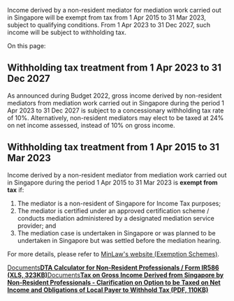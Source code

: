 Income derived by a non-resident mediator for mediation work carried out in Singapore will be exempt from tax from 1 Apr 2015 to 31 Mar 2023, subject to qualifying conditions. From 1 Apr 2023 to 31 Dec 2027, such income will be subject to withholding tax.

On this page:

## Withholding tax treatment from 1 Apr 2023 to 31 Dec 2027

As announced during Budget 2022, gross income derived by non-resident mediators from mediation work carried out in Singapore during the period 1 Apr 2023 to 31 Dec 2027 is subject to a concessionary withholding tax rate of 10%. Alternatively, non-resident mediators may elect to be taxed at 24% on net income assessed, instead of 10% on gross income.

## Withholding tax treatment from 1 Apr 2015 to 31 Mar 2023

Income derived by a non-resident mediator from mediation work carried out in Singapore during the period 1 Apr 2015 to 31 Mar 2023 is **exempt from tax** if:

1. The mediator is a non-resident of Singapore for Income Tax purposes;
2. The mediator is certified under an approved certification scheme / conducts mediation administered by a designated mediation service provider; and
3. The mediation case is undertaken in Singapore or was planned to be undertaken in Singapore but was settled before the mediation hearing.

For more details, please refer to [MinLaw's website (Exemption Schemes)](https://www.mlaw.gov.sg/law-practice-entities-and-lawyers/incentive-and-exemption-schemes/).

[Documents**DTA Calculator for Non-Resident Professionals / Form IR586 (XLS, 323KB)**](https://www.iras.gov.sg/docs/default-source/individual-income-tax/non-residents/dta-calculator-for-nrp.xls?sfvrsn=f32d2058_9)[Documents**Tax on Gross Income Derived from Singapore by Non-Resident Professionals - Clarification on Option to be Taxed on Net Income and Obligations of Local Payer to Withhold Tax (PDF, 110KB)**](https://www.iras.gov.sg/media/docs/default-source/uploadedfiles/pdf/etaxguides_iit_tax-on-gross-income-derived-from-spore-by-non-resident-public-entertainers_2007-06-15.pdf?sfvrsn=4e995971_4)